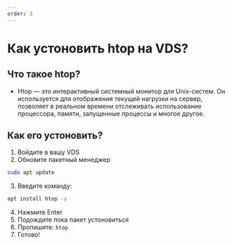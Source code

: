 ```yaml
---
order: 3
---
```



# Как устоновить htop на VDS?

## Что такое htop?

- Htop — это интерактивный системный монитор для Unix-систем. Он используется для отображения текущей нагрузки на сервер, позволяет в реальном времени отслеживать использование процессора, памяти, запущенные процессы и многое другое.

## Как его устоновить?

1. Войдите в вашу VDS
2. Обновите пакетный менеджер
```sh
sudo apt update
```
3. Введите команду:
 ```sh
apt install htop -y
```
4. Нажмите Enter
5. Подождите пока пакет устоновиться
6. Пропишите: `htop`
7. Готово!